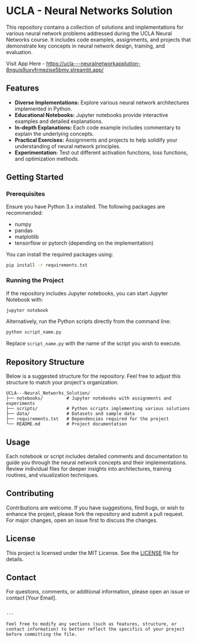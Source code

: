 # UCLA - Neural Networks Solution

This repository contains a collection of solutions and implementations for various neural network problems addressed during the UCLA Neural Networks course. It includes code examples, assignments, and projects that demonstrate key concepts in neural network design, training, and evaluation.

Visit App Here - https://ucla---neuralnetworkapplution-8ngujs9uxyfrmezjse5bmy.streamlit.app/

## Features

- **Diverse Implementations:** Explore various neural network architectures implemented in Python.
- **Educational Notebooks:** Jupyter notebooks provide interactive examples and detailed explanations.
- **In-depth Explanations:** Each code example includes commentary to explain the underlying concepts.
- **Practical Exercises:** Assignments and projects to help solidify your understanding of neural network principles.
- **Experimentation:** Test out different activation functions, loss functions, and optimization methods.

## Getting Started

### Prerequisites

Ensure you have Python 3.x installed. The following packages are recommended:

- numpy
- pandas
- matplotlib
- tensorflow or pytorch (depending on the implementation)

You can install the required packages using:

```bash
pip install -r requirements.txt
```

### Running the Project

If the repository includes Jupyter notebooks, you can start Jupyter Notebook with:

```bash
jupyter notebook
```

Alternatively, run the Python scripts directly from the command line:

```bash
python script_name.py
```

Replace `script_name.py` with the name of the script you wish to execute.

## Repository Structure

Below is a suggested structure for the repository. Feel free to adjust this structure to match your project's organization:

```
UCLA---Neural_Networks_Solution/
├── notebooks/         # Jupyter notebooks with assignments and experiments
├── scripts/           # Python scripts implementing various solutions
├── data/              # Datasets and sample data
├── requirements.txt   # Dependencies required for the project
└── README.md          # Project documentation
```

## Usage

Each notebook or script includes detailed comments and documentation to guide you through the neural network concepts and their implementations. Review individual files for deeper insights into architectures, training routines, and visualization techniques.

## Contributing

Contributions are welcome. If you have suggestions, find bugs, or wish to enhance the project, please fork the repository and submit a pull request. For major changes, open an issue first to discuss the changes.

## License

This project is licensed under the MIT License. See the [LICENSE](LICENSE) file for details.

## Contact

For questions, comments, or additional information, please open an issue or contact [Your Email].
```

---

Feel free to modify any sections (such as features, structure, or contact information) to better reflect the specifics of your project before committing the file.

